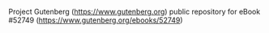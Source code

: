 Project Gutenberg (https://www.gutenberg.org) public repository for
eBook #52749 (https://www.gutenberg.org/ebooks/52749)
